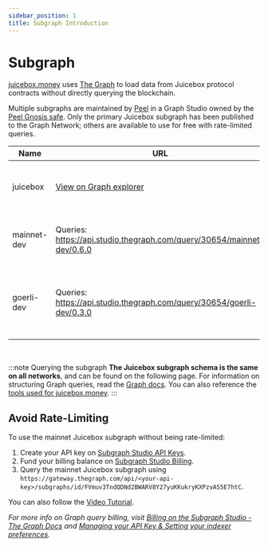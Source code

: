 ```yaml
---
sidebar_position: 1
title: Subgraph Introduction
---
```


# Subgraph

[juicebox.money](https://juicebox.money) uses [The Graph](https://thegraph.com/) to load data from Juicebox protocol contracts without directly querying the blockchain.

Multiple subgraphs are maintained by [Peel](https://discord.gg/b4rpjgGPHX) in a Graph Studio owned by the [Peel Gnosis safe](https://gnosis-safe.io/app/eth:0x0e9D15e28e3De9bB3CF64FFbC2f2F49Da9Ac545B). Only the primary Juicebox subgraph has been published to the Graph Network; others are available to use for free with rate-limited queries.

| Name        | URL                                                                                                            | Description                                                                    |
| ----------- | ----------------------------------------------------------------------------------------------------------------- | ------------------------------------------------------------------------------ |
| juicebox    | [View on Graph explorer](https://thegraph.com/explorer/subgraph?id=FVmuv3TndQDNd2BWARV8Y27yuKKukryKXPzvAS5E7htC&view=Overview) | The primary mainnet subgraph used by [juicebox.money](https://juicebox.money). |
| mainnet-dev | Queries: https://api.studio.thegraph.com/query/30654/mainnet-dev/0.6.0                                      | Indexes mainnet Juicebox protocol contracts.                                   |
| goerli-dev | Queries: https://api.studio.thegraph.com/query/30654/goerli-dev/0.3.0                                      | Indexes goerli Juicebox protocol contracts. (Does not include v1 & v2 contracts)                                  |

<br/>

:::note Querying the subgraph
**The Juicebox subgraph schema is the same on all networks**, and can be found on the following page. For information on structuring Graph queries, read the [Graph docs](https://thegraph.com/docs/en/querying/querying-the-graph/). You can also reference the [tools used for juicebox.money](https://github.com/jbx-protocol/juice-interface/blob/5117545d17c7c2336207381be5b1c46f67fad459/src/utils/graph.ts#L240).
:::

## Avoid Rate-Limiting

To use the mainnet Juicebox subgraph without being rate-limited:

1. Create your API key on [Subgraph Studio API Keys](https://thegraph.com/studio/apikeys/).
2. Fund your billing balance on [Subgraph Studio Billing](https://thegraph.com/studio/billing/).
3. Query the mainnet Juicebox subgraph using `https://gateway.thegraph.com/api/<your-api-key>/subgraphs/id/FVmuv3TndQDNd2BWARV8Y27yuKKukryKXPzvAS5E7htC`.

You can also follow the [Video Tutorial](https://www.youtube.com/watch?v=UrfIpm-Vlgs).

*For more info on Graph query billing, visit [Billing on the Subgraph Studio - The Graph Docs](https://thegraph.com/docs/en/querying/billing/) and [Managing your API Key & Setting your indexer preferences](https://thegraph.com/docs/en/studio/managing-api-keys/).*
